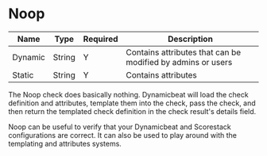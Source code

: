 Noop
====

| Name    | Type   | Required | Description                                                 |
| ------- | ------ | -------- | ----------------------------------------------------------- |
| Dynamic | String | Y        | Contains attributes that can be modified by admins or users |
| Static  | String | Y        | Contains attributes                                         |

The Noop check does basically nothing. Dynamicbeat will load the check definition and attributes, template them into the check, pass the check, and then return the templated check definition in the check result's details field.

Noop can be useful to verify that your Dynamicbeat and Scorestack configurations are correct. It can also be used to play around with the templating and attributes systems.